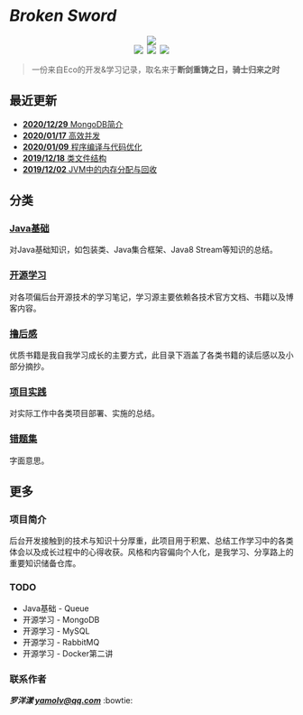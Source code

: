 # ***Broken Sword***
<div align="center"><img src="https://ossweb-img.qq.com/images/lol/web201310/skin/big92007.jpg"/></div>

<div align="center"><img src="https://img.shields.io/badge/WeChat-eco—5503-green.svg?logo=Wechat"/>&ensp;<img src="https://img.shields.io/badge/Eco-yamolv%40qq.com-red.svg?logo=Tencent%20QQ"/>&ensp;<img src="https://img.shields.io/badge/-1%E4%B8%87%E5%B0%8F%E6%97%B6%E7%9A%84%E9%94%A4%E7%82%BC%E6%98%AF%E4%BB%BB%E4%BD%95%E4%BA%BA%E4%BB%8E%E5%B9%B3%E5%87%A1%E5%8F%98%E6%88%90%E4%B8%96%E7%95%8C%E7%BA%A7%E5%A4%A7%E5%B8%88%E7%9A%84%E5%BF%85%E8%A6%81%E6%9D%A1%E4%BB%B6-blue?logo=Java"/></div>

> 一份来自Eco的开发&学习记录，取名来于**断剑重铸之日，骑士归来之时**

## **最近更新**
- [**2020/12/29** MongoDB简介](https://github.com/2yLoo/broken-sowrd/blob/master/book-review/mongodb-the-definitive-guid/MongoDBIntroduce.md)
- [**2020/01/17** 高效并发](https://github.com/2yLoo/broken-sowrd/blob/master/book-review/inside-in-jvm/EfficientConcurrent.md)
- [**2020/01/09** 程序编译与代码优化](https://github.com/2yLoo/broken-sowrd/blob/master/book-review/inside-in-jvm/ProgramCompileAndCodeOptimize.md)
- [**2019/12/18** 类文件结构](https://github.com/2yLoo/broken-sowrd/blob/master/book-review/inside-in-jvm/MemoryAllocationAndRecovery.md)
- [**2019/12/02** JVM中的内存分配与回收](https://github.com/2yLoo/broken-sowrd/blob/master/book-review/inside-in-jvm/MemoryAllocationAndRecovery.md)

## **分类**
### [Java基础](https://github.com/2yLoo/broken-sowrd/blob/master/java-base/README.md)
对Java基础知识，如包装类、Java集合框架、Java8 Stream等知识的总结。

### [开源学习](https://github.com/2yLoo/broken-sowrd/blob/master/open-sources/README.md)
对各项偏后台开源技术的学习笔记，学习源主要依赖各技术官方文档、书籍以及博客内容。

### [撸后感](https://github.com/2yLoo/broken-sowrd/blob/master/book-review/README.md)
优质书籍是我自我学习成长的主要方式，此目录下涵盖了各类书籍的读后感以及小部分摘抄。

### [项目实践](https://github.com/2yLoo/broken-sowrd/blob/master/project-practice/README.md)
对实际工作中各类项目部署、实施的总结。

### [错题集](https://github.com/2yLoo/broken-sowrd/blob/master/mistake-record/README.md)
字面意思。

## **更多**
### **项目简介**
后台开发接触到的技术与知识十分厚重，此项目用于积累、总结工作学习中的各类体会以及成长过程中的心得收获。风格和内容偏向个人化，是我学习、分享路上的重要知识储备仓库。

### **TODO**
- Java基础 - Queue
- 开源学习 - MongoDB
- 开源学习 - MySQL
- 开源学习 - RabbitMQ
- 开源学习 - Docker第二讲

### **联系作者**
***罗洋漾 yamolv@qq.com*** :bowtie:
